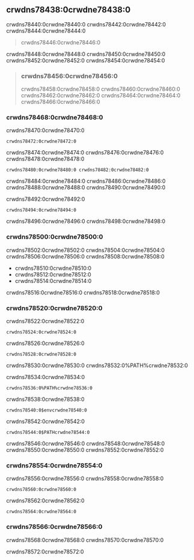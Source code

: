## crwdns78438:0crwdne78438:0

crwdns78440:0crwdne78440:0 crwdns78442:0crwdne78442:0 crwdns78444:0crwdne78444:0

> crwdns78446:0crwdne78446:0

crwdns78448:0crwdne78448:0 crwdns78450:0crwdne78450:0 crwdns78452:0crwdne78452:0 crwdns78454:0crwdne78454:0

> ### crwdns78456:0crwdne78456:0
> 
> crwdns78458:0crwdne78458:0 crwdns78460:0crwdne78460:0 crwdns78462:0crwdne78462:0 crwdns78464:0crwdne78464:0 crwdns78466:0crwdne78466:0

### crwdns78468:0crwdne78468:0

crwdns78470:0crwdne78470:0

```console
crwdns78472:0crwdne78472:0
```

crwdns78474:0crwdne78474:0 crwdns78476:0crwdne78476:0 crwdns78478:0crwdne78478:0

```text
crwdns78480:0crwdne78480:0 crwdns78482:0crwdne78482:0
```

crwdns78484:0crwdne78484:0 crwdns78486:0crwdne78486:0 crwdns78488:0crwdne78488:0 crwdns78490:0crwdne78490:0

crwdns78492:0crwdne78492:0

```console
crwdns78494:0crwdne78494:0
```

crwdns78496:0crwdne78496:0 crwdns78498:0crwdne78498:0

### crwdns78500:0crwdne78500:0

crwdns78502:0crwdne78502:0 crwdns78504:0crwdne78504:0 crwdns78506:0crwdne78506:0 crwdns78508:0crwdne78508:0

- crwdns78510:0crwdne78510:0
- crwdns78512:0crwdne78512:0
- crwdns78514:0crwdne78514:0

crwdns78516:0crwdne78516:0 crwdns78518:0crwdne78518:0

### crwdns78520:0crwdne78520:0

crwdns78522:0crwdne78522:0

```console
crwdns78524:0crwdne78524:0
```

crwdns78526:0crwdne78526:0

```text
crwdns78528:0crwdne78528:0
```

crwdns78530:0crwdne78530:0 crwdns78532:0%PATH%crwdne78532:0

crwdns78534:0crwdne78534:0

```console
crwdns78536:0%PATH%crwdne78536:0
```

crwdns78538:0crwdne78538:0

```console
crwdns78540:0$envcrwdne78540:0
```

crwdns78542:0crwdne78542:0

```console
crwdns78544:0$PATHcrwdne78544:0
```

crwdns78546:0crwdne78546:0 crwdns78548:0crwdne78548:0 crwdns78550:0crwdne78550:0 crwdns78552:0crwdne78552:0

### crwdns78554:0crwdne78554:0

crwdns78556:0crwdne78556:0 crwdns78558:0crwdne78558:0

```console
crwdns78560:0crwdne78560:0
```

crwdns78562:0crwdne78562:0

```console
crwdns78564:0crwdne78564:0
```

### crwdns78566:0crwdne78566:0

crwdns78568:0crwdne78568:0 crwdns78570:0crwdne78570:0

crwdns78572:0crwdne78572:0
